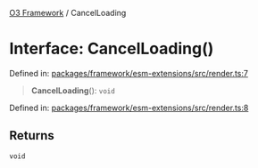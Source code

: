 [O3 Framework](../API.md) / CancelLoading

# Interface: CancelLoading()

Defined in: [packages/framework/esm-extensions/src/render.ts:7](https://github.com/openmrs/openmrs-esm-core/blob/85cde3ce59cd3d29230c98040a3f53525e808725/packages/framework/esm-extensions/src/render.ts#L7)

> **CancelLoading**(): `void`

Defined in: [packages/framework/esm-extensions/src/render.ts:8](https://github.com/openmrs/openmrs-esm-core/blob/85cde3ce59cd3d29230c98040a3f53525e808725/packages/framework/esm-extensions/src/render.ts#L8)

## Returns

`void`
